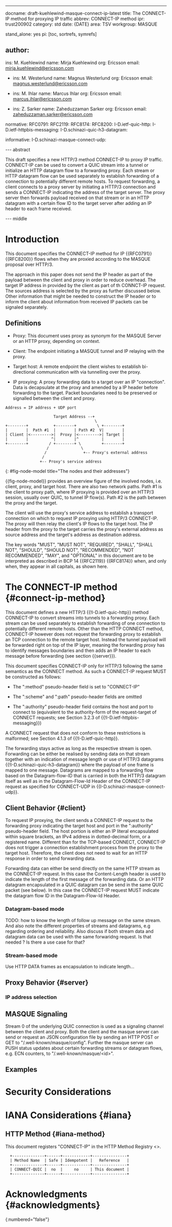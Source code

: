 ---
docname: draft-kuehlewind-masque-connect-ip-latest
title: The CONNECT-IP method for proxying IP traffic
abbrev: CONNECT-IP method
ipr: trust200902
category: std
date: {DATE}
area: TSV
workgroup: MASQUE

stand_alone: yes
pi: [toc, sortrefs, symrefs]


author:
  -
   ins: M. Kuehlewind
   name: Mirja Kuehlewind
   org: Ericsson
   email: mirja.kuehlewind@ericsson.com

  -
    ins: M. Westerlund
    name: Magnus Westerlund
    org: Ericsson
    email: magnus.westerlund@ericsson.com

  -
    ins: M. Ihlar
    name: Marcus Ihlar
    org: Ericsson
    email: marcus.ihlar@ericsson.com

  -
    ins: Z. Sarker
    name: Zaheduzzaman Sarker
    org: Ericsson
    email: zaheduzzaman.sarker@ericsson.com


normative:
    RFC0791:
    RFC2119:
    RFC8174:
    RFC8200:
    I-D.ietf-quic-http:
    I-D.ietf-httpbis-messaging:
    I-D.schinazi-quic-h3-datagram:

informative:
    I-D.schinazi-masque-connect-udp:

--- abstract

This draft specifies a new HTTP/3 method CONNECT-IP to proxy IP traffic. 
CONNECT-IP can be used to convert a QUIC stream into a tunnel or initialize  an HTTP
datagram flow to a forwarding proxy. Each stream or HTTP datagram flow can be used
separately to establish forwarding of a connection to potentially different
remote hosts. To request forwarding, a client connects to a proxy server by
initiating a HTTP/3 connection and sends a CONNECT-IP indicating the address of
the target server. The proxy server then forwards payload received on that
stream or in an HTTP datagram with a certain flow ID to the target server after adding an
IP header to each frame received.

--- middle


# Introduction

This document specifies the CONNECT-IP method for IP {{RFC0791}} {{RFC8200}}
flows when they are proxied according to the MASQUE proposal over HTTP/3. 

The approach in this paper does not send the IP header as part of the payload
between the client and proxy in order to reduce overhead. The target IP address
in provided by the client as part of th CONNCT-IP request. The sources address
is selected by the proxy as further discussed below. Other information that might
be needed to construct the IP header or to inform the client about information
from received IP packets can be signaled separately.

## Definitions

  * Proxy: This document uses proxy as synonym for the MASQUE Server or an HTTP
    proxy, depending on context.

  * Client: The endpoint initiating a MASQUE tunnel and IP relaying with the
    proxy.

  * Target host: A remote endpoint the client wishes to establish bi-directional
    communication with via tunnelling over the proxy.

  * IP proxying: A proxy forwarding data to a target over an IP
    "connection". Data is decapsulate at the proxy and amended by a IP header
    before forwarding to the target. Packet boundaries need to be preserved or
    signalled between the client and proxy.

~~~
Address = IP address + UDP port

                     Target Address --+
                                       \
+--------+           +--------+         \ +--------+
|        |  Path #1  |        | Path #2  V|        |
| Client |<--------->|  Proxy |<--------->| Target |
|        |          ^|        |^          |        |
+--------+         / +--------+ \         +--------+
                  /              \
                 /                +-- Proxy's external address
                /
               +-- Proxy's service address
~~~
{: #fig-node-model title="The nodes and their addresses"}

{{fig-node-model}} provides an overview figure of the involved nodes,
i.e. client, proxy, and target host. There are also two network paths.  Path #1
is the client to proxy path, where IP proxying is provided over an HTTP/3
session, usually over QUIC, to tunnel IP flow(s).  Path #2 is the path between
the proxy and the target.

The client will use the proxy's service address to establish a transport
connection on which to request IP proxying using HTTP/3 CONNECT-IP.  The proxy
will then relay the client's IP flows to the target host.  The IP header from
the proxy to the target carries the proxy's external address as source address
and the target's address as destination address.

The key words "MUST", "MUST NOT", "REQUIRED", "SHALL", "SHALL NOT", "SHOULD",
"SHOULD NOT", "RECOMMENDED", "NOT RECOMMENDED", "MAY", and "OPTIONAL" in this
document are to be interpreted as described in BCP 14 {{RFC2119}} {{RFC8174}} when,
and only when, they appear in all capitals, as shown here.

# The CONNECT-IP method {#connect-ip-method}

This document defines a new HTTP/3 {{!I-D.ietf-quic-http}} method CONNECT-IP to
convert streams into tunnels to a forwarding proxy. Each stream can be used
separately to establish forwarding of one connection to potentially different
remote hosts. Other than the HTTP CONNECT method, CONNECT-IP however does not
request the forwarding proxy to establish an TCP connection to the remote target
host. Instead the tunnel payload will be forwarded right on top of the IP layer,
meaning the forwarding proxy has to identify messages boundaries and then adds
an IP header to each message before forwarding (see section {{server}}).

This document specifies CONNECT-IP only for HTTP/3 following the same semantics
as the CONNECT method. As such a CONNECT-IP request MUST be constructed as
follows:

*  The ":method" pseudo-header field is set to "CONNECT-IP"

*  The ":scheme" and ":path" pseudo-header fields are omitted

*  The ":authority" pseudo-header field contains the host and port to
   connect to (equivalent to the authority-form of the request-target
   of CONNECT requests; see Section 3.2.3 of {{!I-D.ietf-httpbis-messaging}})

A CONNECT request that does not conform to these restrictions is malformed; see
Section 4.1.3 of {{!I-D.ietf-quic-http}}.

The forwarding stays active as long as the respective stream is open. Forwarding
can be either be realised by sending data on that stream together with an
indication of message length or use of HTTP/3 datagrams
{{!I-D.schinazi-quic-h3-datagram}} where the payload of one frame is mapped to
one message. Datagrams are mapped to a forwarding flow based on the
Datagram-flow-ID that is carried in both the HTTP/3 datagram itself as well as
in the Datagram-Flow-Id Header of the CONNECT-IP request as specified for
CONNECT-UDP in {{I-D.schinazi-masque-connect-udp}}.

## Client Behavior {#client}

To request IP proxying, the client sends a CONNECT-IP request to the forwarding proxy
indicating the target host and port in the ":authority" pseudo-header
field. The host portion is either an IP literal encapsulated within square brackets,
an IPv4 address in dotted-decimal form, or a registered name.  Different than
for the TCP-based CONNECT, CONNECT-IP does not trigger a connection
establishment process from the proxy to the target host. Therefore, the client
does not need to wait for an HTTP response in order to send forwarding data.

Forwarding data can either be send directly on the same HTTP stream as the
CONNECT-IP request. In this case the Content-Length header is used to indicate
the length of the first message of the forwarding data. Or an HTTP datagram
encapsulated in a QUIC datagram can be send in the same QUIC packet (see below).
In this case the CONNECT-IP request MUST indicate the datagram flow ID in the
Datagram-Flow-Id Header.

### Datagram-based mode

TODO: how to know the length of follow up message on the same stream. And also
note the different properties of streams and datagrams, e.g regarding ordering
and reliability. Also discuss if both stream data and datagram data can be used
with the same forwaridng request. Is that needed ? Is there a use case for that?

### Stream-based mode

Use HTTP DATA frames as encapsulation to indicate length...

## Proxy Behavior {#server}

### IP address selection

## MASQUE Signaling

Stream 0 of the underlying QUIC connection is used as a signaling channel between
the client and proxy. Both the client and the masque server can send or request
an JSON configuration file by sending an HTTP POST or GET to
"/.well-known/masque/config". Further the masque server can PUSH status updates
about certain forwarding streams or datagram flows, e.g. ECN counters, to
"/.well-known/masque/\<id\>".

## Examples

# Security Considerations

# IANA Considerations {#iana}

## HTTP Method {#iana-method}

This document registers "CONNECT-IP" in the HTTP Method Registry
<[](https://www.iana.org/assignments/http-methods)>.

~~~
  +--------------+------+------------+---------------+
  | Method Name  | Safe | Idempotent |   Reference   |
  +--------------+------+------------+---------------+
  | CONNECT-QUIC |  no  |     no     | This document |
  +--------------+------+------------+---------------+
~~~

# Acknowledgments {#acknowledgments}
{:numbered="false"}
